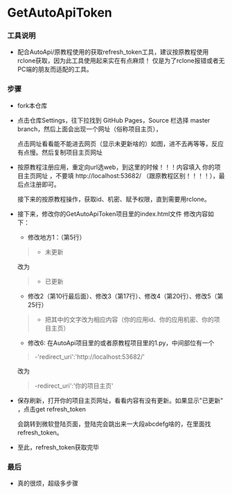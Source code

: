 # GetAutoApiToken
### 工具说明 ###
* 配合AutoApi/原教程使用的获取refresh_token工具，建议按原教程使用rclone获取，因为此工具使用起来实在有点麻烦！
  仅是为了rclone报错或者无PC端的朋友而适配的工具。
  
### 步骤 ###
* fork本仓库

* 点击仓库Settings，往下拉找到 GitHub Pages，Source 栏选择 master branch，然后上面会出现一个网址（俗称项目主页），

  点击网址看看能不能进去网页（显示未更新啥的）如图，进不去再等等，反应有点慢。然后复制项目主页网址

* 按原教程注册应用，重定向url选web，到这里的时候！！！内容填入 你的项目主页网址 ，不要填  http://localhost:53682/
 （跟原教程区别！！！！），最后点注册即可。
  
  接下来的按原教程操作，获取id、机密、赋予权限，直到需要用rclone。
  
* 接下来，修改你的GetAutoApiToken项目里的index.html文件
  修改内容如下：
  
  * 修改地方1：（第5行）
  >- 未更新   
  
  改为   
  
  >- 已更新
  
  * 修改2（第10行最后面）、修改3（第17行）、修改4（第20行）、修改5（第25行）
  >- 把其中的文字改为相应内容（你的应用id、你的应用机密、你的项目主页）
  
  * 修改6: 
  在AutoApi项目里的或者原教程项目里的1.py，中间部位有一个
  
  >-'redirect_uri':'http://localhost:53682/'
  
  改为
  
  >-redirect_uri':'你的项目主页'
  
* 保存刷新，打开你的项目主页网址，看看内容有没有更新。如果显示"已更新" ，点击get refresh_token

  会跳转到微软登陆页面，登陆完会跳出来一大段abcdefg啥的，在里面找refresh_token。
  
* 至此，refresh_token获取完毕

### 最后 ###
* 真的很烦，超级多步骤
